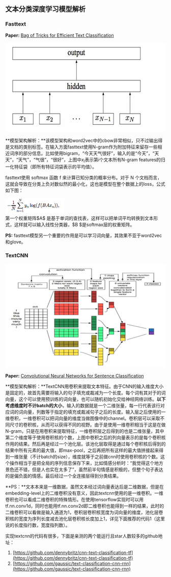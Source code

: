 ## 文本分类深度学习模型解析

### Fasttext

**Paper:** [Bag of Tricks for Efficient Text Classification](https://arxiv.org/pdf/1607.01759v2.pdf)

![](./image/fasttext.png)

**模型架构解析：**该模型架构和word2vec中的cbow非常相似，只不过输出得是文档的类别标签。在输入方面fasttext使用N-gram作为附加特征来留存一些相近词序的部分信息。比如使用bigram，“今天天气很好”，输入的是“今天”，“天天”，“天气”，“气很”，“很好”，上图中$x_i$表示第$i$个文本所有N-gram features的归一化特征袋（即所有特征词袋表示的平均值）。

fasttext使用 softmax 函数 f 来计算已知分类的概率分布。对于 N 个文档而言，这就会导致在分类上负对数似然的最小化，这也是模型在整个数据上的loss，公式如下图：

<div style="align: center">
    <img src="./image/eq_1.png">
</div>
第一个权重矩阵$A$ 是基于单词的查找表，这样可以把单词平均转换到文本形式，这样就可以输入线性分类器，$B $是softmax层的权重矩阵。

**PS:** fasttext模型另一个重要的作用是可以学习词向量，其效果不亚于word2vec和glove。



### TextCNN

![](./image/textcnn.png)



**Paper:** [Convolutional Neural Networks for Sentence Classification](https://arxiv.org/pdf/1408.5882.pdf)

**模型架构解析：**TextCNN用卷积来提取文本特征。由于CNN的输入维度大小是固定的，故首先需要将输入的句子填充或裁减为一个长度。每个词有其对于的词向量，这个可以使用预训练的词向量，也可以随机初始化交给神经网络训练。**以下考虑维度时不计batch的大小**，输入的数据就是一个二维张量，每一行代表该行对应词的词向量，列数等于指定的填充或裁减句子之后的长度。输入层之后使用的一维卷积，一维卷积可以把词向量的维度当做图像中的channel。卷积层可以采取不同尺寸的卷积核，从而可以获得不同的视野。由于是使用一维卷积相当于这是在做N-gram，只是在用卷积来提取特征，一维卷积层之后得到的也是二维张量，其中第二个维度等于使用卷积核的个数，上图中卷积之后的列向量表示的是每个卷积核作用的结果。然后再是经过一个池化层。该池化层取得是通过每个卷积核后得到的结果中所有元素的最大值，即max-pool，之后再把所有这样的最大值拼接起来得到一维张量（不计batch的size），维度就等于之前做cnn时使用卷积核的个数。这个操作相当于是把全局的序列信息保存下来，比如情感分析时：“我觉得这个地方景色还不错，但是人也实在太多了”，虽然前半句情感是积极的，但整个句子表达的是偏负面的情感。最后经过一个全连接层得到分类结果。

**PS：**文本本来是一维数据，虽然文本经过词向量表达后是二维数据，但是在embedding-level上的二维卷积没有意义，因此textcnn使用的是一维卷积。一维卷积也可以看成二维卷积的特殊情形。在使用tensorflow实现时可以用tf.nn.conv1d，同时也能用tf.nn.conv2d即二维卷积也能得到一样的结果，此时的二维卷积可以看做是输入通道为1，卷积层卷积核宽度为词向量的维度，池化层卷积核的宽度为序列长度减去池化层卷积核长度加上1，详见下面推荐的代码1（这里说的长度指行数，宽度指列数）。

实现textcnn的代码有很多，下面是亲测的两个能运行且star人数较多的github地址：

1. [https://github.com/dennybritz/cnn-text-classification-tf](https://github.com/dennybritz/cnn-text-classification-tf)
2. [https://github.com/gaussic/text-classification-cnn-rnn](https://github.com/gaussic/text-classification-cnn-rnn)
